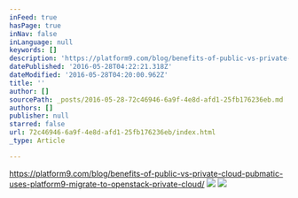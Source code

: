 ```yaml
---
inFeed: true
hasPage: true
inNav: false
inLanguage: null
keywords: []
description: 'https://platform9.com/blog/benefits-of-public-vs-private-cloud-pubmatic-uses-platform9-migrate-to-openstack-private-cloud/'
datePublished: '2016-05-28T04:22:21.318Z'
dateModified: '2016-05-28T04:20:00.962Z'
title: ''
author: []
sourcePath: _posts/2016-05-28-72c46946-6a9f-4e8d-afd1-25fb176236eb.md
authors: []
publisher: null
starred: false
url: 72c46946-6a9f-4e8d-afd1-25fb176236eb/index.html
_type: Article

---
```

https://platform9.com/blog/benefits-of-public-vs-private-cloud-pubmatic-uses-platform9-migrate-to-openstack-private-cloud/
![](https://the-grid-user-content.s3-us-west-2.amazonaws.com/c0d6edba-d84e-4409-b033-c7a9c226daa9.jpg)
![](https://the-grid-user-content.s3-us-west-2.amazonaws.com/417ec012-3b45-4137-af36-ec7a36287ea8.jpg)